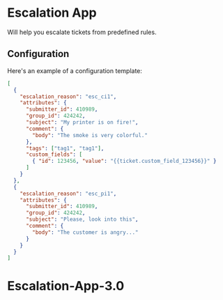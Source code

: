 # Escalation App

Will help you escalate tickets from predefined rules.

## Configuration

Here's an example of a configuration template:

```json
[
  {
    "escalation_reason": "esc_ci1",
    "attributes": {
      "submitter_id": 410989,
      "group_id": 424242,
      "subject": "My printer is on fire!",
      "comment": {
        "body": "The smoke is very colorful."
      },
      "tags": ["tag1", "tag1"],
      "custom_fields": [
        { "id": 123456, "value": "{{ticket.custom_field_123456}}" }
      ]
    }
  },
  {
    "escalation_reason": "esc_pi1",
    "attributes": {
      "submitter_id": 410989,
      "group_id": 424242,
      "subject": "Please, look into this",
      "comment": {
        "body": "The customer is angry..."
      }
    }
  }
]
```
# Escalation-App-3.0
